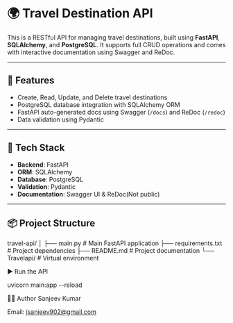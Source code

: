 # 🌍 Travel Destination API

This is a RESTful API for managing travel destinations, built using **FastAPI**, **SQLAlchemy**, and **PostgreSQL**. It supports full CRUD operations and comes with interactive documentation using Swagger and ReDoc.

---

## 🚀 Features

- Create, Read, Update, and Delete travel destinations
- PostgreSQL database integration with SQLAlchemy ORM
- FastAPI auto-generated docs using Swagger (`/docs`) and ReDoc (`/redoc`)
- Data validation using Pydantic

---

## 🧱 Tech Stack

- **Backend**: FastAPI
- **ORM**: SQLAlchemy
- **Database**: PostgreSQL
- **Validation**: Pydantic
- **Documentation**: Swagger UI & ReDoc(Not public)

---

## 📦 Project Structure

travel-api/
│
├── main.py # Main FastAPI application
├── requirements.txt # Project dependencies
├── README.md # Project documentation
└── Travelapi/ # Virtual environment

▶️ Run the API

uvicorn main:app --reload

👨‍💻 Author
Sanjeev Kumar

Email: jsanjeev902@gmail.com

